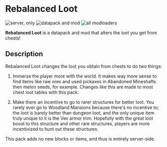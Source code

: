# Rebalanced Loot

![server, only](https://img.shields.io/badge/environment-server%20only-e61a1a)
![datapack and mod](https://img.shields.io/badge/project%20type-datapack%20&%20mod-39951d)
![all modloaders](https://img.shields.io/badge/modloader-all-eeeeee)

**Rebalanced Loot** is a datapack and mod that alters the loot you get from chests!

## Description

Rebalanced Loot changes the loot you obtain from chests to do two things:

1. Immerse the player more with the world. It makes way more sense to find items like raw ores and used pickaxes in Abandoned Mineshafts then melon seeds, for example. Changes like this are made to most chest loot tables with this pack.

2. Make there an incentive to go to rarer structures for better loot. You rarely ever go to Woodland Mansions because there's no incentive to; the loot is barely better than dungeon loot, and the only unique item truly unique to it is the Vex armor trim. Hopefully with the great loot boost to this structure and other rare structures, players are more incentivized to hunt out these structures.

This pack adds no new blocks or items, and thus is entirely server-side.